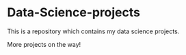 # Data-Science-projects
This is a repository which contains my data science projects.

More projects on the way!
